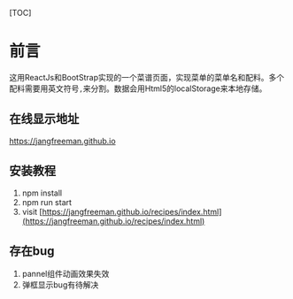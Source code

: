 [TOC]
# 前言
这用ReactJs和BootStrap实现的一个菜谱页面，实现菜单的菜单名和配料。多个配料需要用英文符号```,```来分割。数据会用Html5的localStorage来本地存储。

## 在线显示地址
https://jangfreeman.github.io

## 安装教程
1. npm install
2. npm run start
3. visit [https://jangfreeman.github.io/recipes/index.html](https://jangfreeman.github.io/recipes/index.html)


## 存在bug
1. pannel组件动画效果失效
2. 弹框显示bug有待解决
